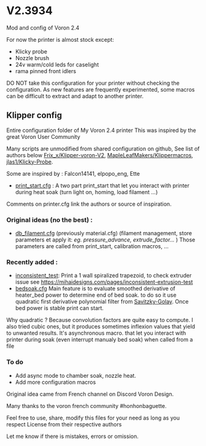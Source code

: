 # V2.3934 #
Mod and config of Voron 2.4

For now the printer is almost stock except:
- Klicky probe
- Nozzle brush
- 24v warm/cold leds for caselight
- rama pinned front idlers

DO NOT take this configuration for your printer without checking the configuration. As new features are frequently experimented, some macros can be difficult to extract and adapt to another printer. 

## Klipper config ##

Entire configuration folder of My Voron 2.4 printer
This was inspired by the great Voron User Community

Many scripts are unmodified from shared configuration on github, See list of authors below 
[Frix_x/Klipper-voron-V2](https://github.com/Frix-x/klipper-voron-V2),
[MapleLeafMakers/Klippermacros](https://github.com/MapleLeafMakers/KlipperMacros),
[jlas1/Klicky-Probe](https://github.com/jlas1/Klicky-Probe).

Some are inspired by : Falcon14141, elpopo_eng, Ette

- [print_start.cfg](./klipper_config/macros/print_base/print_start.cfg) : A two part print_start that let you interact with printer during heat soak (turn light on, homing, load filament ...)

Comments on printer.cfg link the authors or source of inspiration.  

### Original ideas (no the best) : ###
- [db_filament.cfg](./klipper_config/macros/helpers/db_filament.cfg)  (previously material.cfg) (filament management, store parameters et apply it: _eg. pressure_advance, extrude_factor..._ )
Those parameters are called from print_start, calibration macros, ...

### Recently added : ###
- [inconsistent_test](./klipper_config/macros/calibration/inconsistent_test.cfg): 
Print a 1 wall spiralized trapezoid, to check extruder issue see https://mihaidesigns.com/pages/inconsistent-extrusion-test
- [bedsoak.cfg](./klipper_config/macros/heating/bedsoak.cfg) 
Main feature is to evaluate smoothed derivative of heater_bed power to determine end of bed soak. to do so it use quadratic first derivative polynomial filter from [Savitzky-Golay](https://en.wikipedia.org/wiki/Savitzky%E2%80%93Golay_filter). Once bed power is stable print can start. 

Why quadratic ? Because convolution factors are quite easy to compute. I also tried cubic ones, but it produces sometimes inflexion values that yield to unwanted results.
It's asynchronous macro. that let you interact with printer during soak (even interrupt manualy bed soak) when called from a file

### To do ###
- Add async mode to chamber soak, nozzle heat.
- Add more configuration macros



Original idea came from French channel on Discord Voron Design.  

Many thanks to the voron french community #honhonbaguette.

Feel free to use, share, modify this files for your need as long as you respect License from their respective authors

Let me know if there is mistakes, errors or omission. 
